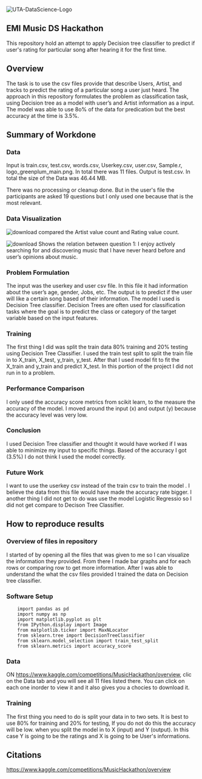 
![UTA-DataScience-Logo](https://github.com/bettynega16/dsp3402/assets/111395189/7a47be87-27e5-4410-a606-a5950979da74)

## EMI Music DS Hackathon
 This repository hold an attempt to apply Decision tree classifier to predict if user's rating for particular song after hearing it for the first time.

 ## Overview
 The task is to use the csv files provide that describe Users, Artist, and tracks to predict the rating of a particular song a user just heard. The approach in this repository formulates the problem as classification task, using Decision tree as a model with user’s and Artist information as a input.  The model was able to use 8o% of the data for predication but the best accuracy at the time is 3.5%.

 ## Summary of Workdone
### Data
 
 Input is  train.csv, test.csv, words.csv, Userkey.csv, user.csv, Sample.r, logo_greenplum_main.png. In total there was 11 files. Output is test.csv. In total the size of the Data was 46.44 MB.

 There was no processing or cleanup done. But in the user's file the participants are asked 19 questions but I only used one because that is the most relevant.

### Data Visualization
![download](https://github.com/bettynega16/dsp3402/assets/111395189/a4b97a7b-fc88-4ae6-a59b-0f81f5ef60ac)
   compared the Artist value count and Rating value count.
   
![download](https://github.com/bettynega16/dsp3402/assets/111395189/ff0eec71-a07a-415b-b1de-bb1ae345ac11)
   Shows the relation between question 1: I enjoy actively searching for and discovering music that I have never heard before and user’s opinions about music.

   
 ### Problem Formulation 
 
 The input was the userkey and user csv file. In this file it had information about the user’s age, gender, Jobs, etc. The output is to predict if the user will like a certain song based of their information. The model I used is Decision Tree classifier. Decision Trees are often used for classification tasks where the goal is to predict the class or category of the target variable based on the input features.

 ### Training 

 The first thing I did was split the train data 80% training and 20% testing using Decision Tree Classifier.  I used the train test split to split the train file in to X_train, X_test, y_train, y_test. After that I used model fit to fit the X_train and y_train and predict X_test. In this portion of the project I did not run in to a problem.

### Performance Comparison 

 I only used the accuracy score metrics from scikit learn, to the measure the accuracy of the model. I moved around the input (x) and output (y) because the accuracy level was very low.

 ### Conclusion 

 I used Decision Tree classifier and thought it would have worked if I was able to minimize my input to specific things. Based of the accuracy I got (3.5%) I do not think I used the model correctly.

### Future Work

 I want to use the userkey csv instead of the train csv to train the model . I believe the data from this file would have made the accuracy rate bigger. I another thing I did not get to do was use the model Logistic Regressio so I did not get compare to Decison Tree Classifier.

 ## How to reproduce results 
 
 ### Overview of files in repository 

I started of by opening all the files that was given to me so I can visualize the information they provided. From there I made bar graphs and for each rows or comparing row to get more information. After I was able to understand the what the csv files provided I trained the data on Decision tree classifier.

### Software Setup
        import pandas as pd
        import numpy as np
        import matplotlib.pyplot as plt 
        from IPython.display import Image
        from matplotlib.ticker import MaxNLocator
        from sklearn.tree import DecisionTreeClassifier
        from sklearn.model_selection import train_test_split
        from sklearn.metrics import accuracy_score

### Data 
ON https://www.kaggle.com/competitions/MusicHackathon/overview, clic on the Data tab and you will see all 11 files listed there. You can click on each one inorder to view it and it also gives you a chocies to download it.

### Training 
The first thing you need to do is split your data in to two sets. It is best to use 80% for training and 20% for testing, If you do not do this the accuracy will be low. when you split the model in to X (input) and Y (output). In this case Y is going to be the ratings and X is going to be User's informations.

## Citations
https://www.kaggle.com/competitions/MusicHackathon/overview
